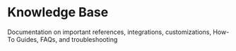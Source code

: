 # Knowledge Base

Documentation on important references, integrations, customizations, How-To Guides, FAQs, and troubleshooting

